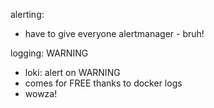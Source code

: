 alerting:
- have to give everyone alertmanager - bruh!

logging:
WARNING
- loki: alert on WARNING
- comes for FREE thanks to docker logs
- wowza!
